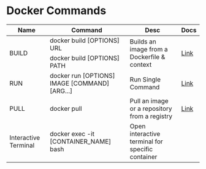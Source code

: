 # Docker Commands

<table>
    <thead>
        <tr>
            <th>Name</th>
            <th>Command</th>
            <th>Desc</th>
            <th>Docs</th>
        </tr>
    </thead>
    <tbody>
        <tr>
            <td rowspan=2>BUILD</td>
            <td>docker build [OPTIONS] URL</td>
            <td rowspan=2>Builds an image from a Dockerfile & context</td>
            <td rowspan=2>  
                <a href="https://docs.docker.com/engine/reference/commandline/build/">
                    <div style="height:100%;width:100%">Link</div>
                </a>
            </td>
        </tr>
        <tr>
            <td>docker build [OPTIONS] PATH</td>
        </tr>
        <tr>
            <td>RUN</td>
            <td>docker run [OPTIONS] IMAGE [COMMAND] [ARG...]</td>
            <td>Run Single Command</td>
            <td>
                <a href="https://docs.docker.com/engine/reference/commandline/run/">
                    <div>Link</div>
                </a>
            </td>
        </tr>
        <tr>
            <td>PULL</td>
            <td>docker pull</td>
            <td>Pull an image or a repository from a registry</td>
            <td>
                <a href="https://docs.docker.com/engine/reference/commandline/pull/">
                    <div>Link</div>
                </a>
            </td>
        </tr>
        <tr>
            <td>Interactive Terminal</td>
            <td>docker exec -it [CONTAINER_NAME] bash</td>
            <td>Open interactive terminal for specific container</td>
            <td></td>
        </tr>
    </tbody>
</table>